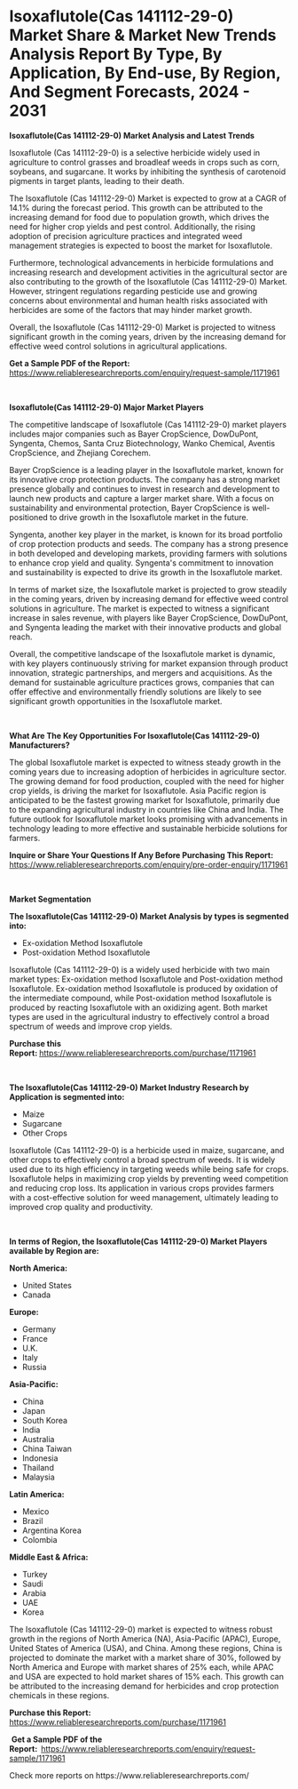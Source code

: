 <p><h1>Isoxaflutole(Cas 141112-29-0) Market Share & Market New Trends Analysis Report By Type, By Application, By End-use, By Region, And Segment Forecasts, 2024 - 2031</h1></p><p><strong>Isoxaflutole(Cas 141112-29-0) Market Analysis and Latest Trends</strong></p>
<p><p>Isoxaflutole (Cas 141112-29-0) is a selective herbicide widely used in agriculture to control grasses and broadleaf weeds in crops such as corn, soybeans, and sugarcane. It works by inhibiting the synthesis of carotenoid pigments in target plants, leading to their death.</p><p>The Isoxaflutole (Cas 141112-29-0) Market is expected to grow at a CAGR of 14.1% during the forecast period. This growth can be attributed to the increasing demand for food due to population growth, which drives the need for higher crop yields and pest control. Additionally, the rising adoption of precision agriculture practices and integrated weed management strategies is expected to boost the market for Isoxaflutole.</p><p>Furthermore, technological advancements in herbicide formulations and increasing research and development activities in the agricultural sector are also contributing to the growth of the Isoxaflutole (Cas 141112-29-0) Market. However, stringent regulations regarding pesticide use and growing concerns about environmental and human health risks associated with herbicides are some of the factors that may hinder market growth.</p><p>Overall, the Isoxaflutole (Cas 141112-29-0) Market is projected to witness significant growth in the coming years, driven by the increasing demand for effective weed control solutions in agricultural applications.</p></p>
<p><strong>Get a Sample PDF of the Report:&nbsp;</strong> <a href="https://www.reliableresearchreports.com/enquiry/request-sample/1171961">https://www.reliableresearchreports.com/enquiry/request-sample/1171961</a></p>
<p>&nbsp;</p>
<p><strong>Isoxaflutole(Cas 141112-29-0) Major Market Players</strong></p>
<p><p>The competitive landscape of Isoxaflutole (Cas 141112-29-0) market players includes major companies such as Bayer CropScience, DowDuPont, Syngenta, Chemos, Santa Cruz Biotechnology, Wanko Chemical, Aventis CropScience, and Zhejiang Corechem. </p><p>Bayer CropScience is a leading player in the Isoxaflutole market, known for its innovative crop protection products. The company has a strong market presence globally and continues to invest in research and development to launch new products and capture a larger market share. With a focus on sustainability and environmental protection, Bayer CropScience is well-positioned to drive growth in the Isoxaflutole market in the future.</p><p>Syngenta, another key player in the market, is known for its broad portfolio of crop protection products and seeds. The company has a strong presence in both developed and developing markets, providing farmers with solutions to enhance crop yield and quality. Syngenta's commitment to innovation and sustainability is expected to drive its growth in the Isoxaflutole market.</p><p>In terms of market size, the Isoxaflutole market is projected to grow steadily in the coming years, driven by increasing demand for effective weed control solutions in agriculture. The market is expected to witness a significant increase in sales revenue, with players like Bayer CropScience, DowDuPont, and Syngenta leading the market with their innovative products and global reach.</p><p>Overall, the competitive landscape of the Isoxaflutole market is dynamic, with key players continuously striving for market expansion through product innovation, strategic partnerships, and mergers and acquisitions. As the demand for sustainable agriculture practices grows, companies that can offer effective and environmentally friendly solutions are likely to see significant growth opportunities in the Isoxaflutole market.</p></p>
<p>&nbsp;</p>
<p><strong>What Are The Key Opportunities For Isoxaflutole(Cas 141112-29-0) Manufacturers?</strong></p>
<p><p>The global Isoxaflutole market is expected to witness steady growth in the coming years due to increasing adoption of herbicides in agriculture sector. The growing demand for food production, coupled with the need for higher crop yields, is driving the market for Isoxaflutole. Asia Pacific region is anticipated to be the fastest growing market for Isoxaflutole, primarily due to the expanding agricultural industry in countries like China and India. The future outlook for Isoxaflutole market looks promising with advancements in technology leading to more effective and sustainable herbicide solutions for farmers.</p></p>
<p><strong>Inquire or Share Your Questions If Any Before Purchasing This Report:</strong> <a href="https://www.reliableresearchreports.com/enquiry/pre-order-enquiry/1171961">https://www.reliableresearchreports.com/enquiry/pre-order-enquiry/1171961</a></p>
<p>&nbsp;</p>
<p><strong>Market Segmentation</strong></p>
<p><strong>The Isoxaflutole(Cas 141112-29-0) Market Analysis by types is segmented into:</strong></p>
<p><ul><li>Ex-oxidation Method Isoxaflutole</li><li>Post-oxidation Method Isoxaflutole</li></ul></p>
<p><p>Isoxaflutole (Cas 141112-29-0) is a widely used herbicide with two main market types: Ex-oxidation method Isoxaflutole and Post-oxidation method Isoxaflutole. Ex-oxidation method Isoxaflutole is produced by oxidation of the intermediate compound, while Post-oxidation method Isoxaflutole is produced by reacting Isoxaflutole with an oxidizing agent. Both market types are used in the agricultural industry to effectively control a broad spectrum of weeds and improve crop yields.</p></p>
<p><strong>Purchase this Report:&nbsp;</strong><a href="https://www.reliableresearchreports.com/purchase/1171961">https://www.reliableresearchreports.com/purchase/1171961</a></p>
<p>&nbsp;</p>
<p><strong>The Isoxaflutole(Cas 141112-29-0) Market Industry Research by Application is segmented into:</strong></p>
<p><ul><li>Maize</li><li>Sugarcane</li><li>Other Crops</li></ul></p>
<p><p>Isoxaflutole (Cas 141112-29-0) is a herbicide used in maize, sugarcane, and other crops to effectively control a broad spectrum of weeds. It is widely used due to its high efficiency in targeting weeds while being safe for crops. Isoxaflutole helps in maximizing crop yields by preventing weed competition and reducing crop loss. Its application in various crops provides farmers with a cost-effective solution for weed management, ultimately leading to improved crop quality and productivity.</p></p>
<p>&nbsp;</p>
<p><strong>In terms of Region, the Isoxaflutole(Cas 141112-29-0) Market Players available by Region are:</strong></p>
<p>
    <p> <strong> North America: </strong>
        <ul>
            <li>United States</li>
            <li>Canada</li>
        </ul>
        </p> 
    <p> <strong> Europe: </strong>
        <ul>
            <li>Germany</li>
            <li>France</li>
            <li>U.K.</li>
            <li>Italy</li>
            <li>Russia</li>
        </ul>
        </p> 
    <p> <strong> Asia-Pacific: </strong>
        <ul>
            <li>China</li>
            <li>Japan</li>
            <li>South Korea</li>
            <li>India</li>
            <li>Australia</li>
            <li>China Taiwan</li>
            <li>Indonesia</li>
            <li>Thailand</li>
            <li>Malaysia</li>
        </ul>
        </p> 
    <p> <strong> Latin America: </strong>
        <ul>
            <li>Mexico</li>
            <li>Brazil</li>
            <li>Argentina Korea</li>
            <li>Colombia</li>
        </ul>
        </p> 
    <p> <strong> Middle East & Africa: </strong>
        <ul>
            <li>Turkey</li>
            <li>Saudi</li>
            <li>Arabia</li>
            <li>UAE</li>
            <li>Korea</li>
        </ul>
    </p>
    </p>
<p><p>The Isoxaflutole (Cas 141112-29-0) market is expected to witness robust growth in the regions of North America (NA), Asia-Pacific (APAC), Europe, United States of America (USA), and China. Among these regions, China is projected to dominate the market with a market share of 30%, followed by North America and Europe with market shares of 25% each, while APAC and USA are expected to hold market shares of 15% each. This growth can be attributed to the increasing demand for herbicides and crop protection chemicals in these regions.</p></p>
<p><strong>Purchase this Report: </strong><a href="https://www.reliableresearchreports.com/purchase/1171961">https://www.reliableresearchreports.com/purchase/1171961</a></p>
<p>&nbsp;<strong>Get a Sample PDF of the Report:&nbsp;&nbsp;</strong><a href="https://www.reliableresearchreports.com/enquiry/request-sample/1171961">https://www.reliableresearchreports.com/enquiry/request-sample/1171961</a></p>
<p><strong></strong></p>
<p>Check more reports on https://www.reliableresearchreports.com/</p>